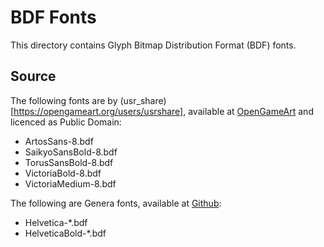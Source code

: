 # BDF Fonts

This directory contains Glyph Bitmap Distribution Format (BDF) fonts.

## Source

The following fonts are by (usr_share)[https://opengameart.org/users/usrshare], available at [OpenGameArt](https://opengameart.org/content/a-package-of-8-bit-fonts-for-grafx2-and-linux) and licenced as Public Domain:

- ArtosSans-8.bdf
- SaikyoSansBold-8.bdf
- TorusSansBold-8.bdf
- VictoriaBold-8.bdf
- VictoriaMedium-8.bdf

The following are Genera fonts, available at [Github](https://github.com/jethrovt/genera-fonts):

- Helvetica-\*.bdf
- HelveticaBold-\*.bdf
